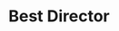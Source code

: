 ---
title: "Best Director"
edition: "2019"
winner: bong-joon-ho.md
kind: "director"
film: Parasite
image: "https://m.media-amazon.com/images/M/MV5BMWNhZGEyY2UtNTJjOS00MTE3LThhNDQtYTYwYmIwMWJmYmIwXkEyXkFqcGdeQXVyNDIyNjA2MTk@._V1_.jpg"
type: award
weight: 2
---